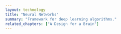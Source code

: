 ```yaml
---
layout: technology
title: "Neural Networks"
summary: "Framework for deep learning algorithms."
related_chapters: ["A Design for a Brain"]
---
```

